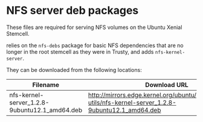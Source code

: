 NFS server deb packages
============
These files are required for serving NFS volumes on the Ubuntu Xenial Stemcell.

relies on the `nfs-debs` package for basic NFS dependencies that are no longer in the
root stemcell as they were in Trusty,  and adds `nfs-kernel-server`.

They can be downloaded from the following locations:

| Filename | Download URL |
| -------- | ------------ |
| nfs-kernel-server_1.2.8-9ubuntu12.1_amd64.deb | http://mirrors.edge.kernel.org/ubuntu/pool/main/n/nfs-utils/nfs-kernel-server_1.2.8-9ubuntu12.1_amd64.deb |

